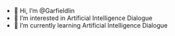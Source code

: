 - 👋 Hi, I’m @Garfieldlin
- 👀 I’m interested in Artificial Intelligence Dialogue
- 🌱 I’m currently learning Artificial Intelligence Dialogue


<!---
Garfieldlin/Garfieldlin is a ✨ special ✨ repository because its `README.md` (this file) appears on your GitHub profile.
You can click the Preview link to take a look at your changes.
--->
